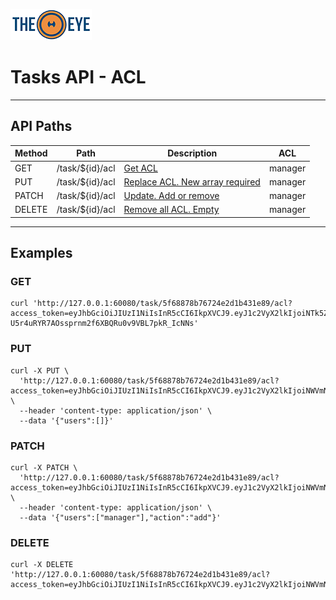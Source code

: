 [![theeye.io](../../images/logo-theeye-theOeye-logo2.png)](https://theeye.io/en/index.html)

# Tasks API - ACL

____

## API Paths

| Method | Path  | Description | ACL       | 
| -----  | ----- | -----       | -----     | 
| GET   | /task/${id}/acl | [Get ACL                        ](#GET) | manager | 
| PUT   | /task/${id}/acl | [Replace ACL. New array required](#PUT) | manager | 
| PATCH | /task/${id}/acl | [Update. Add or remove          ](#PATCH) | manager | 
| DELETE| /task/${id}/acl | [Remove all ACL. Empty          ](#DELETE) | manager | 

-----

## Examples

### GET

```
curl 'http://127.0.0.1:60080/task/5f68878b76724e2d1b431e89/acl?access_token=eyJhbGciOiJIUzI1NiIsInR5cCI6IkpXVCJ9.eyJ1c2VyX2lkIjoiNTk5ZGE0M2EwZTBiNTYyYTNlZWIwNTcyIiwiaWF0IjoxNjIxMzUwMzAyLCJleHAiOjE2MjEzNjExMDJ9.D-U5r4uRYR7AOssprnm2f6XBQRu0v9VBL7pkR_IcNNs'
```

### PUT

```
curl -X PUT \
  'http://127.0.0.1:60080/task/5f68878b76724e2d1b431e89/acl?access_token=eyJhbGciOiJIUzI1NiIsInR5cCI6IkpXVCJ9.eyJ1c2VyX2lkIjoiNWVmNDlmZjk5MzY4MTQ0YWJlMWQ3NWQ3IiwiaWF0IjoxNTkzMDkwMDQxLCJleHAiOjE1OTMxMDA4NDF9.weUACAPs17lBqYVoUwh8EgK06ZhMahk6eDPbqgtAwRM' \
  --header 'content-type: application/json' \
  --data '{"users":[]}'
```

### PATCH

```
curl -X PATCH \
  'http://127.0.0.1:60080/task/5f68878b76724e2d1b431e89/acl?access_token=eyJhbGciOiJIUzI1NiIsInR5cCI6IkpXVCJ9.eyJ1c2VyX2lkIjoiNWVmNDlmZjk5MzY4MTQ0YWJlMWQ3NWQ3IiwiaWF0IjoxNTkzMDkwMDQxLCJleHAiOjE1OTMxMDA4NDF9.weUACAPs17lBqYVoUwh8EgK06ZhMahk6eDPbqgtAwRM' \
  --header 'content-type: application/json' \
  --data '{"users":["manager"],"action":"add"}'
```

### DELETE

```
curl -X DELETE 'http://127.0.0.1:60080/task/5f68878b76724e2d1b431e89/acl?access_token=eyJhbGciOiJIUzI1NiIsInR5cCI6IkpXVCJ9.eyJ1c2VyX2lkIjoiNWVmNDlmZjk5MzY4MTQ0YWJlMWQ3NWQ3IiwiaWF0IjoxNTkzMDkwMDQxLCJleHAiOjE1OTMxMDA4NDF9.weUACAPs17lBqYVoUwh8EgK06ZhMahk6eDPbqgtAwRM'

```
